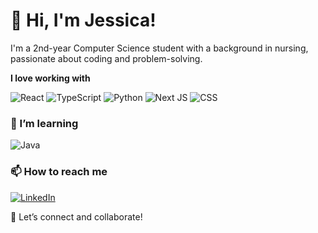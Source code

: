 # 👋 Hi, I'm Jessica!

I'm a 2nd-year Computer Science student with a background in nursing, passionate about coding and problem-solving.


**I love working with**

<div display="flex">
  <img src="https://img.shields.io/badge/React-%2320232a.svg?style=for-the-badge&logo=react&logoColor=%2361DAFB" alt="React"/>
  <img src="https://img.shields.io/badge/Typescript-%23007ACC.svg?style=for-the-badge&logo=typescript&logoColor=white" alt="TypeScript"/>
  <img src="https://img.shields.io/badge/Python-%23663399.svg?style=for-the-badge&logo=gatsby&logoColor=white" alt="Python"/>
  <img src="https://img.shields.io/badge/HTML-black?style=for-the-badge&logo=next.js&logoColor=white" alt="Next JS"/>
  <img src="https://img.shields.io/badge/css3-%231572B6.svg?style=for-the-badge&logo=css3&logoColor=white" alt="CSS"/>
</div>

### 🌱 I’m learning

<div display="flex">
  <img src="https://img.shields.io/badge/Java-2F3134?style=for-the-badge&logo=hyperledger&logoColor=white" alt="Java"/>
</div>

### 📫 How to reach me

<div display="flex">
  <a href="https://www.linkedin.com/in/jessica-tran95/">
    <img src="https://img.shields.io/badge/linkedin-%230077B5.svg?style=for-the-badge&logo=linkedin&logoColor=white" alt="LinkedIn"/>
  </a>
</div>


🚀 Let’s connect and collaborate!



